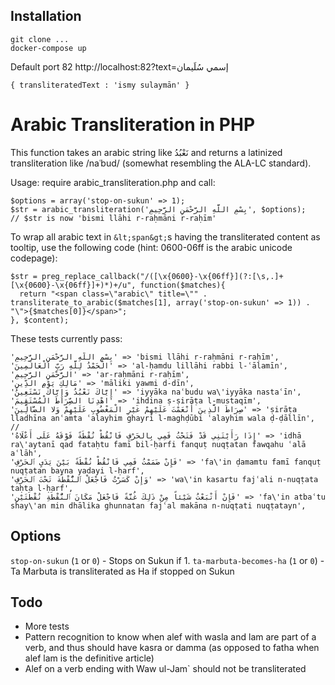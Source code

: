Installation
-------
```
git clone ...
docker-compose up
```
Default port 82 http://localhost:82?text=إسمي سُلَيمان
```
{ transliteratedText : 'ismy sulaymān' }
```

Arabic Transliteration in PHP
==========================

This function takes an arabic string like نَعْبُدُ and returns a latinized transliteration like /naʿbud/ (somewhat resembling the ALA-LC standard).

Usage: require arabic_transliteration.php and call:

```
$options = array('stop-on-sukun' => 1);
$str = arabic_transliteration('بِسْمِ اللَّهِ الرَّحْمَنِ الرَّحِيمِ', $options);
// $str is now 'bismi llāhi r-raḥmāni r-raḥīm'
```

To wrap all arabic text in ```&lt;span&gt;```s having the transliterated content as tooltip, use the following code (hint: 0600-06ff is the arabic unicode codepage):

```
$str = preg_replace_callback("/([\x{0600}-\x{06ff}](?:[\s,.]+[\x{0600}-\x{06ff}]+)*)+/u", function($matches){
  return "<span class=\"arabic\" title=\"" . transliterate_to_arabic($matches[1], array('stop-on-sukun' => 1)) . "\">{$matches[0]}</span>";
}, $content);
```

These tests currently pass:

```
'بِسْمِ اللَّهِ الرَّحْمَنِ الرَّحِيمِ' => 'bismi llāhi r-raḥmāni r-raḥīm',
'الْحَمْدُ لِلَّهِ رَبِّ الْعَالَمِينَ' => 'al-ḥamdu lillāhi rabbi l-ʿālamīn',
'الرَّحْمَنِ الرَّحِيمِ' => 'ar-raḥmāni r-raḥīm',
'مَالِكِ يَوْمِ الدِّينِ' => 'māliki yawmi d-dīn',
'إِيَّاكَ نَعْبُدُ وَإِيَّاكَ نَسْتَعِينُ' => 'iyyāka naʿbudu wa\'iyyāka nastaʿīn',
'اهْدِنَا الصِّرَاطَ الْمُسْتَقِيمَ' => 'ihdina ṣ-ṣirāṭa l-mustaqīm',
'صِرَاطَ الَّذِينَ أَنْعَمْتَ عَلَيْهِمْ غَيْرِ الْمَغْضُوبِ عَلَيْهِمْ وَلا الضَّالِّينَ' => 'ṣirāṭa lladhīna anʿamta ʿalayhim ghayri l-maghḍūbi ʿalayhim wala ḍ-ḍāllīn',
//
'إِذَا رَأَيْتَنِي قَدْ فَتَحْتُ فَمِي بِالحَرْفِ فَانْقُطْ نُقْطَةً فَوْقَهُ عَلَى أَعْلَاهُ' => 'idhā ra\'aytanī qad fataḥtu famī bil-ḥarfi fanquṭ nuqṭatan fawqahu ʿalā aʿlāh',
'فَإِنْ ضَمَمْتُ فَمِي فَانْقُطْ نُقْطَةً بَيْنَ يَدَيِ ٱلحَرْفِ' => 'fa\'in ḍamamtu famī fanquṭ nuqṭatan bayna yadayi l-ḥarf',
'وَإِنْ كَسَرْتُ فَاجْعَلْ ٱلنُّقْطَةَ تَحْتَ ٱلحَرْفِ' => 'wa\'in kasartu fajʿali n-nuqṭata taḥta l-ḥarf',
'فَإِنْ أَتْبَعْتُ شَيْئاً مِنْ ذَلِكَ غُنَّةً فَاجْعَلْ مَكَانَ ٱلنُّقْطَةِ نُقْطَتَيْنِ' => 'fa\'in atbaʿtu shay\'an min dhālika ghunnatan fajʿal makāna n-nuqṭati nuqṭatayn',
```

Options
-------

```stop-on-sukun``` (```1``` or ```0```) - Stops on Sukun if 1.
```ta-marbuta-becomes-ha``` (```1``` or ```0```) - Ta Marbuta is transliterated as Ha if stopped on Sukun

Todo
----

* More tests
* Pattern recognition to know when alef with wasla and lam are part of a verb, and thus should have kasra or damma (as opposed to fatha when alef lam is the definitive article)
* Alef on a verb ending with Waw ul-Jam` should not be transliterated

